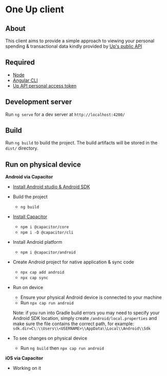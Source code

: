 # One Up client

## About

This client aims to provide a simple approach to viewing your personal spending & transactional data kindly provided by [Up's public API](https://developer.up.com.au/#welcome)

## Required

* [Node](https://nodejs.org/en)
* [Angular CLI](https://www.npmjs.com/package/@angular/cli)
* [Up API personal access token](https://api.up.com.au/getting_started)

## Development server

Run `ng serve` for a dev server at `http://localhost:4200/` 

## Build

Run `ng build` to build the project. The build artifacts will be stored in the `dist/` directory.

## Run on physical device

__Android via Capacitor__
  * [Install Android studio & Android SDK](https://developer.android.com/studio)

  * Build the project 
    * `ng build`

  * [Install Capacitor](https://capacitorjs.com/docs/getting-started)
    * `npm i @capacitor/core`
    * `npm i -D @capacitor/cli`
  * Install Android platform
    * `npm i @capacitor/android`
  * Create Android project for native application & sync code
    * `npx cap add android`
    * `npx cap sync`
  * Run on device
    * Ensure your physical Android device is connected to your machine
    * Run `npx cap run android`
    
    Note: if you run into Gradle build errors you may need to specify your Android SDK location, simply create `/android/local.properties` and make sure the file contains the correct path, for example: `sdk.dir=C\:\\Users\\<USERNAME>\\AppData\\Local\\Android\\Sdk`  

  * To see changes on physical device
    * Run `ng build` then `npx cap run android`


__iOS via Capacitor__
  * Working on it




